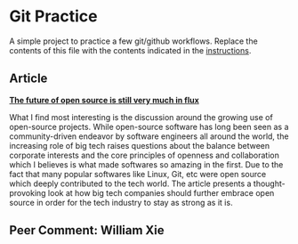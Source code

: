 # Git Practice

A simple project to practice a few git/github workflows. Replace the contents of this file with the contents indicated in the [instructions](./instructions.md).

## Article

**[The future of open source is still very much in flux](https://www.technologyreview.com/2023/08/17/1077498/future-open-source/)**

What I find most interesting is the discussion around the growing use of open-source projects. While open-source software has long been seen as a community-driven endeavor by software engineers all around the world, the increasing role of big tech raises questions about the balance between corporate interests and the core principles of openness and collaboration which I believes is what made softwares so amazing in the first. Due to the fact that many popular softwares like Linux, Git, etc were open source which deeply contributed to the tech world. The article presents a thought-provoking look at how big tech companies should further embrace open source in order for the tech industry to stay as strong as it is.

## Peer Comment: William Xie

